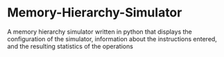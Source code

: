 # Memory-Hierarchy-Simulator
A memory hierarchy simulator written in python that displays the configuration of the simulator, information about the instructions entered, and the resulting statistics of the operations
